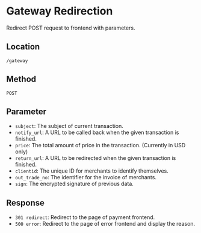 # Gateway Redirection

Redirect POST request to frontend with parameters.

## Location

`/gateway`

## Method

`POST`

## Parameter

- `subject`: The subject of current transaction.
- `notify_url`: A URL to be called back when the given transaction is finished.
- `price`: The total amount of price in the transaction. (Currently in USD only)
- `return_url`: A URL to be redirected when the given transaction is finished.
- `clientid`: The unique ID for merchants to identify themselves.
- `out_trade_no`: The identifier for the invoice of merchants.
- `sign`: The encrypted signature of previous data.

## Response

- `301 redirect`: Redirect to the page of payment frontend.
- `500 error`: Redirect to the page of error frontend and display the reason.
